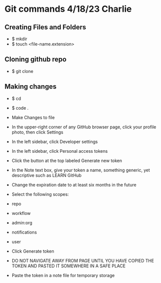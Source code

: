 # Git commands 4/18/23 Charlie

## Creating Files and Folders 
- $ mkdir <repo-name>
- $ touch <file-name.extension>

## Cloning github repo
- $ git clone <github-repo-https-url>

## Making changes 
- $ cd <repo-name>
- $ code . 
- Make Changes to file

- In the upper-right corner of any GitHub browser page, click your profile photo, then click Settings
- In the left sidebar, click Developer settings
- In the left sidebar, click Personal access tokens
- Click the button at the top labeled Generate new token
- In the Note text box, give your token a name, something generic, yet descriptive such as LEARN GitHub
- Change the expiration date to at least six months in the future
- Select the following scopes:
- repo
- workflow
- admin:org
- notifications
- user
- Click Generate token
- DO NOT NAVIGATE AWAY FROM PAGE UNTIL YOU HAVE COPIED THE TOKEN AND PASTED IT SOMEWHERE IN A SAFE PLACE
- Paste the token in a note file for temporary storage

